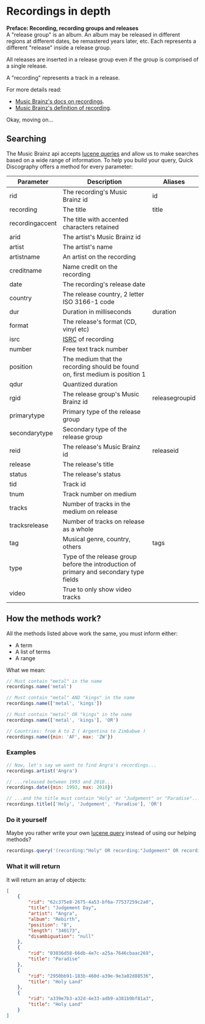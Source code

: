 # Recordings in depth
**Preface: Recording, recording groups and releases**  
A "release group" is an album. An album may be released in different regions at different dates, be remastered years later, etc. Each represents a different "release" inside a release group.

All releases are inserted in a release group even if the group is comprised of a single release.

A "recording" represents a track in a release.

For more details read:

- [Music Brainz's docs on recordings](https://musicbrainz.org/doc/Development/XML_Web_Service/Version_2/Search#Recording). 
- [Music Brainz's definition of recording](https://musicbrainz.org/doc/Recording).

Okay, moving on...

## Searching
The Music Brainz api accepts [lucene queries](https://lucene.apache.org/core/4_3_0/queryparser/org/apache/lucene/queryparser/classic/package-summary.html#package_description)
and allow us to make searches based on a wide range of information. To help you build your query,
Quick Discography offers a method for every parameter:

| Parameter       | Description                                             | Aliases        |
| --------------- | ------------------------------------------------------- | -------------- |
| rid             | The recording's Music Brainz id                         | id             |
| recording       | The title                                               | title          |
| recordingaccent | The title with accented characters retained             |                |
| arid            | The artist's Music Brainz id                            |                |
| artist          | The artist's name                                       |                |
| artistname      | An artist on the recording                              |                |
| creditname      | Name credit on the recording                            |                |
| date            | The recording's release date                            |                |
| country         | The release country, 2 letter ISO 3166-1 code           |                |
| dur             | Duration in milliseconds                                | duration       |
| format          | The release's format (CD, vinyl etc)                    |                |
| isrc            | [ISRC](https://musicbrainz.org/doc/ISRC) of recording   |                |
| number          | Free text track number                                  |                |
| position        | The medium that the recording should be found on, first medium is position 1 |                |
| qdur            | Quantized duration                                      |                |
| rgid            | The release group's Music Brainz id                     | releasegroupid |
| primarytype     | Primary type of the release group                       |                |
| secondarytype   | Secondary type of the release group                     |                |
| reid            | The release's Music Brainz id                           | releaseid      |
| release         | The release's title                                     |                |
| status          | The release's status                                    |                |
| tid             | Track id                                                |                |
| tnum            | Track number on medium                                  |                |
| tracks          | Number of tracks in the medium on release               |                |
| tracksrelease   | Number of tracks on release as a whole                  |                |
| tag             | Musical genre, country, others                          | tags           |
| type            | Type of the release group before the introduction of primary and secondary type fields |  |
| video           | True to only show video tracks                          |                |


## How the methods work?
All the methods listed above work the same, you must inform either:
- A term
- A list of terms
- A range

What we mean:
```js
// Must contain "metal" in the name
recordings.name('metal')

// Must contain "metal" AND "kings" in the name
recordings.name(['metal', 'kings'])

// Must contain "metal" OR "kings" in the name
recordings.name(['metal', 'kings'], 'OR')

// Countries: from A to Z ( Argentina to Zimbabwe )
recordings.name({min: 'AF', max: 'ZW'})
```

### Examples
```js
// Now, let's say we want to find Angra's recordings...
recordings.artist('Angra')

// ...released between 1993 and 2018...
recordings.date({min: 1993, max: 2018})

// ...and the title must contain "Holy" or "Judgement" or "Paradise"...
recordings.title(['Holy', 'Judgement', 'Paradise'], 'OR')
```

### Do it yourself
Maybe you rather write your own [lucene query](https://lucene.apache.org/core/4_3_0/queryparser/org/apache/lucene/queryparser/classic/package-summary.html#package_description) instead of using our helping methods?

```js
recordings.query('(recording:"Holy" OR recording:"Judgement" OR recording:"Paradise") AND artist:"Angra" AND date:[1993 TO 2018]')
```
### What it will return

It will return an array of objects:

```json
[
    {
        "rid": "62c375e8-2675-4a53-bf6a-77537259c2a0",
        "title": "Judgement Day",
        "artist": "Angra",
        "album": "Rebirth",
        "position": "8",
        "length": "340173",
        "disambiguation": "null"
    },
    {
        "rid": "03036d58-66db-4e7c-a25a-7646cbaac269",
        "title": "Paradise"
    },
    {
        "rid": "2950bb91-183b-460d-a39e-9e3a02d88536",
        "title": "Holy Land"
    },
    {
        "rid": "a339e7b3-a32d-4e33-adb9-a381b9bf81a3",
        "title": "Holy Land"
    }
]
```


